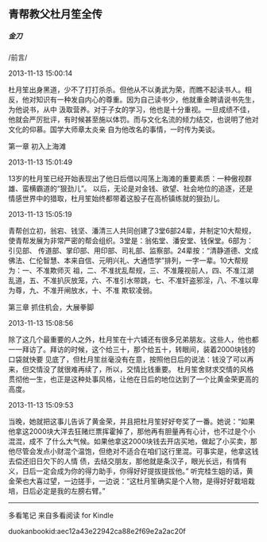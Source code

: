 ## 青帮教父杜月笙全传

##### 金刀

  

  /前言/

  

2013-11-13 15:00:14

杜月笙出身黑道，少不了打打杀杀。但他从不以勇武为荣，而瞧不起读书人。相反，他对知识有一种发自内心的尊重。因为自己读书少，他就重金聘请说书先生，为他说书，从中
汲取营养。对于子女的学习，他也是十分重视。一旦成绩不佳，他就会严厉批评，有时候甚至施以体罚。而与文化名流的倾力结交，也说明了他对文化的仰慕。国学大师章太炎亲
自为他改名的事情，一时传为美谈。

  

  第一章 初入上海滩

  

2013-11-13 15:01:49

13岁的杜月笙已经开始表现出了他日后借以闯荡上海滩的重要素质：一种傲视群雄、蛮横霸道的“狠劲儿”。
以后，无论是对金钱、欲望、社会地位的追逐，还是情感世界中的猎取，杜月笙始终都带着这股子在高桥镇练就的狠劲儿。

  

2013-11-13 15:05:19

青帮创立初，翁宕、钱坚、潘清三人共同创建了3堂6部24辈，并制定10大帮规，使青帮发展为非常严密的帮会组织。3堂是：翁佑堂、潘安堂、钱保堂。6部为：引见部、
传道部、掌印部、用印部、司礼部、监察部。24辈按：“清静道德、文成佛法、仁伦智慧、本来自信、元明兴礼、大通悟学”排列，一字一辈。10大帮规为：一、不准欺师灭
祖，二、不准扰乱帮规，三、不准蔑视前人，四、不准江湖乱道，五、不准扒灰放笼，六、不准引水带跳，七、不准奸盗邪淫，八、不准以卑为尊，九、不准开闸放水，十、不准
欺软凌弱。

  

  第三章 抓住机会，大展拳脚

  

2013-11-13 15:08:56

除了这几个最重要的人之外，杜月笙在十六铺还有很多兄弟朋友。这些人，他也都一一拜访了。拜访的时候，这个给三十，那个给五十，转眼间，装着2000块钱的口袋就快要
见底了，但杜月笙丝毫没有在意，按照他日后的说法：钱没了可以再来，但交情没了就很难再续了，所以，交情比钱重要。
杜月笙舍财求交情的风格贯彻他一生，也正是这种处事风格，让他在日后的地位达到了一个比黄金荣更高的高度。

  

2013-11-13 15:09:53

当晚，她就把这事儿告诉了黄金荣，并且把杜月笙好好夸奖了一番。她说：“如果他拿这2000块大洋去狂赌烂票挥霍掉了，那他再有胆量再有心计，也不过是个小混混，成不
了什么大气候。如果他拿这2000块钱去开店买地，做起了小买卖，那他尽管会发点小财混个温饱，但绝对不适合在咱们这行里混。可事实是，他拿这钱去偿还旧日欠下的人情
债，去结交朋友，那他就是条汉子，眼光长远，有情有义，日后一定会成为你的得力助手，你得好好提拔提拔他。”
听完桂生姐的话，黄金荣也大喜过望，一边搓手，一边说：“这杜月笙确实是个人物，是得好好栽培栽培，日后必定是我的左膀右臂。”

* * *

多看笔记 来自多看阅读 for Kindle

duokanbookid:aec12a43e22942ca88e2f69e2a2ac20f

